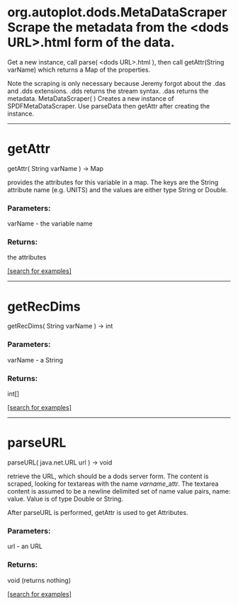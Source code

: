 # org.autoplot.dods.MetaDataScraperScrape the metadata from the &lt;dods URL&gt;.html form of the data.  
 Get a new instance, call parse( &lt;dods URL&gt;.html ), then 
 call getAttr(String varName) which returns a Map of the properties.

 Note the scraping is only necessary because Jeremy forgot about the
 .das and .dds extensions.  .dds returns the stream syntax.  .das returns 
 the metadata.
MetaDataScraper( )
Creates a new instance of SPDFMetaDataScraper.  Use parseData then getAttr after creating the instance.

***
<a name="getAttr"></a>
# getAttr
getAttr( String varName ) &rarr; Map

provides the attributes for this variable in a map.  The keys are the String 
 attribute name (e.g. UNITS) and the values are either type String or Double.

### Parameters:
varName - the variable name

### Returns:
the attributes

<a href="https://github.com/autoplot/dev/search?q=getAttr&unscoped_q=getAttr">[search for examples]</a>

***
<a name="getRecDims"></a>
# getRecDims
getRecDims( String varName ) &rarr; int



### Parameters:
varName - a String

### Returns:
int[]


<a href="https://github.com/autoplot/dev/search?q=getRecDims&unscoped_q=getRecDims">[search for examples]</a>

***
<a name="parseURL"></a>
# parseURL
parseURL( java.net.URL url ) &rarr; void

retrieve the URL, which should be a dods server form.  The
 content is scraped, looking for textareas with the name
 <i>varname</i>_attr.  The textarea content is assumed to
 be a newline delimited set of name value pairs, name: value.
 Value is of type Double or String.

 After parseURL is performed, getAttr is used to get Attributes.

### Parameters:
url - an URL

### Returns:
void (returns nothing)


<a href="https://github.com/autoplot/dev/search?q=parseURL&unscoped_q=parseURL">[search for examples]</a>

